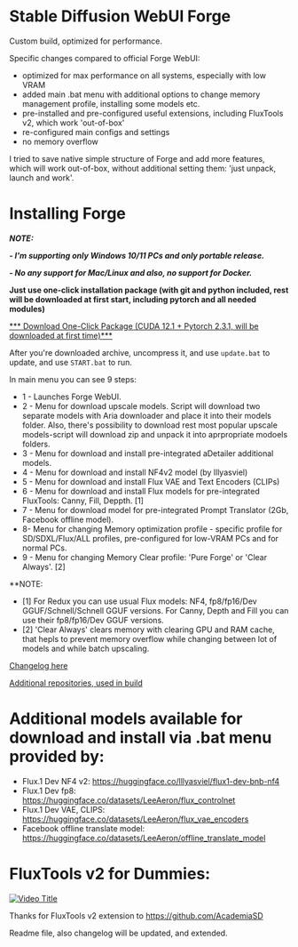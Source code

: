 # Stable Diffusion WebUI Forge
Custom build, optimized for performance.

Specific changes compared to official Forge WebUI:
- optimized for max performance on all systems, especially with low VRAM
- added main .bat menu with additional options to change memory management profile, installing some models etc.
- pre-installed and pre-configured useful extensions, including FluxTools v2, which work 'out-of-box'
- re-configured main configs and settings
- no memory overflow

I tried to save native simple structure of Forge and add more features, which will work out-of-box, without additional setting them: 'just unpack, launch and work'.

# Installing Forge
***NOTE:***

***- I'm supporting only Windows 10/11 PCs and only portable release.***

***- No any support for Mac/Linux and also, no support for Docker.***

**Just use one-click installation package (with git and python included, rest will be downloaded at first start, including pytorch and all needed modules)**

[*** Download One-Click Package (CUDA 12.1 + Pytorch 2.3.1, will be downloaded at first time)***](https://github.com/LeeAeron/stable-diffusion-webui-fastforge/releases/download/v1.01/stable-diffusion-webui-forge-custom-build_1.01.2025.04.11.7z)

After you're downloaded archive, uncompress it, and use `update.bat` to update, and use `START.bat` to run.

In main menu you can see 9 steps:

- 1 - Launches Forge WebUI.
- 2 - Menu for download upscale models.
Script will download two separate models with Aria downloader and place it into their models folder.
Also, there's possibility to download rest most popular upscale models-script will download zip and unpack it into aprpropriate modoels folders.
- 3 - Menu for download and install pre-integrated aDetailer additional models.
- 4 - Menu for download and install NF4v2 model (by lllyasviel)
- 5 - Menu for download and install Flux VAE and Text Encoders (CLIPs)
- 6 - Menu for download and install Flux models for pre-integrated FluxTools: Canny, Fill, Deppth. [1]
- 7 - Menu for download model for pre-integrated Prompt Translator (2Gb, Facebook offline model).
- 8-  Menu for changing Memory optimization profile - specific profile for SD/SDXL/Flux/ALL profiles, pre-configured for low-VRAM PCs and for normal PCs.
- 9 - Menu for changing Memory Clear profile: 'Pure Forge' or 'Clear Always'.  [2]

**NOTE: 
 - [1] For Redux you can use usual Flux models: NF4, fp8/fp16/Dev GGUF/Schnell/Schnell GGUF versions. For Canny, Depth and Fill you can use their fp8/fp16/Dev GGUF versions.
 - [2] 'Clear Always' clears memory with clearing GPU and RAM cache, that hepls to prevent memory overflow while changing between lot of models and while batch upscaling.

[Changelog here](https://github.com/LeeAeron/stable-diffusion-webui-fastforge/blob/main/CHANGELOG.md)

[Additional repositories, used in build](https://github.com/LeeAeron/stable-diffusion-webui-fastforge/blob/main/additional_repositories_inside.md)

# Additional models available for download and install via .bat menu provided by:
- Flux.1 Dev NF4 v2: https://huggingface.co/lllyasviel/flux1-dev-bnb-nf4
- Flux.1 Dev fp8: https://huggingface.co/datasets/LeeAeron/flux_controlnet
- Flux.1 Dev VAE, CLIPS: https://huggingface.co/datasets/LeeAeron/flux_vae_encoders
- Facebook offline translate model: https://huggingface.co/datasets/LeeAeron/offline_translate_model


# FluxTools v2 for Dummies:

[![Video Title](https://img.youtube.com/vi/MHYSFBkF36s/0.jpg)](https://www.youtube.com/watch?v=MHYSFBkF36s)

Thanks for FluxTools v2 extension to https://github.com/AcademiaSD

Readme file, also changelog will be updated, and extended.
